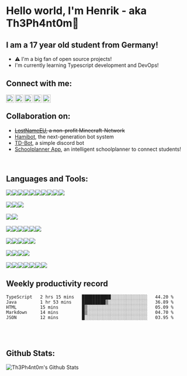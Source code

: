 # Hello world, I'm Henrik - aka Th3Ph4nt0m👋

## I am a 17 year old student from Germany!


- ⚠ I'm a big fan of open source projects!
- I'm currently learning Typescript development and DevOps!

## Connect with me:

[<img align="left" alt="Th3Ph4nt0m | Twitter" width="22px" src="https://cdn.jsdelivr.net/npm/simple-icons@v3/icons/twitter.svg" />][twitter] 
[<img align="left" alt="Th3Ph4nt0m | Instagram" width="22px" src="https://cdn.jsdelivr.net/npm/simple-icons@v3/icons/instagram.svg" />][instagram] 
[<img align="left" alt="Th3Ph4nt0m | Telegram" width="22px" src="https://cdn.jsdelivr.net/npm/simple-icons@v3/icons/telegram.svg" />][telegram] 
[<img align="left" alt="Th3Ph4nt0m | Gitlab" width="22px" src="https://cdn.jsdelivr.net/npm/simple-icons@v3/icons/gitlab.svg" />][gitlab] 
[<img align="left" alt="Th3Ph4nt0m | Github" width="22px" src="https://cdn.jsdelivr.net/npm/simple-icons@v3/icons/github.svg" />][github] 

<br>

## Collaboration on:

- ~~[LostNameEU][lostnameweb], a non-profit Minecraft-Network~~
- [Hamibot][hamibotGH], the next-generation bot system
- [TD-Bot][tdbotGH], a simple discord bot
- [Schoolplanner App][schoolplannerGH], an intelligent schoolplanner to connect students!
<br>

## Languages and Tools:

<img src="https://img.shields.io/badge/java-007396.svg?&style=for-the-badge&logo=java&logoColor=white"/><img src="https://img.shields.io/badge/maven-C71A36.svg?&style=for-the-badge&logo=apache%20maven&logoColor=white"/><img src="https://img.shields.io/badge/Yarn-2C8EBB.svg?&style=for-the-badge&logo=Yarn&logoColor=white"/><img src="https://img.shields.io/badge/Dart-02569B.svg?&style=for-the-badge&logo=Dart&logoColor=white"/><img src="https://img.shields.io/badge/python-3776AB.svg?&style=for-the-badge&logo=python&logoColor=white"/><img src="https://img.shields.io/badge/Node-339933.svg?&style=for-the-badge&logo=node.js&logoColor=white"/><img src="https://img.shields.io/badge/-Typescript-3178c6?style=for-the-badge&logo=typescript&logoColor=white"/><img src="https://img.shields.io/badge/-HTML5-E34F26?style=for-the-badge&logo=HTML5&logoColor=white"/><img src="https://img.shields.io/badge/-JavaScript-F7DF1E?style=for-the-badge&logo=JavaScript&logoColor=white"/><img src="https://img.shields.io/badge/-CSS3-1572B6?style=for-the-badge&logo=CSS3&logoColor=white"/>
<br>
<br>
<img src="https://img.shields.io/badge/mysql-4479A1.svg?&style=for-the-badge&logo=mysql&logoColor=white"/><img src="https://img.shields.io/badge/mariadb-003545.svg?&style=for-the-badge&logo=mariadb&logoColor=white"/><img src="https://img.shields.io/badge/-MongoDB-13aa52?style=for-the-badge&logo=mongodb&logoColor=white"/>
<br>
<br>
<img src="https://img.shields.io/badge/-Bootstrap-7952B3?style=for-the-badge&logo=Bootstrap&logoColor=white"/><img src="https://img.shields.io/badge/Flutter-02569B.svg?&style=for-the-badge&logo=Flutter&logoColor=white"/>
<br>
<br>
<img src="https://img.shields.io/badge/-IntelliJ%20IDEA-5e2495?style=for-the-badge&logo=intellij%20idea&logoColor=white"/><img src="https://img.shields.io/badge/android%20studio-3DDC84.svg?&style=for-the-badge&logo=android%20studio&logoColor=white"><img src="https://img.shields.io/badge/-Webstorm-000000?style=for-the-badge&logo=webstorm&logoColor=white"/><img src="https://img.shields.io/badge/visual%20studio%20code-007ACC.svg?&style=for-the-badge&logo=visual%20studio%20code&logoColor=white"/><img src="https://img.shields.io/badge/Insomnia-5849BE.svg?&style=for-the-badge&logo=Insomnia&logoColor=white"/><img src="https://img.shields.io/badge/Figma-F24E1E.svg?&style=for-the-badge&logo=Figma&logoColor=white"/>
<br>
<br>
<img src="https://img.shields.io/badge/DuckDuckGo-DE5833.svg?&style=for-the-badge&logo=DuckDuckGo&logoColor=white"/><img src="https://img.shields.io/badge/Thunderbird-0A84FF.svg?&style=for-the-badge&logo=Thunderbird&logoColor=white"/><img src="https://img.shields.io/badge/Firefox%20Browser-FF7139.svg?&style=for-the-badge&logo=Firefox%20Browser&logoColor=white"/><img src="https://img.shields.io/badge/WakaTime-000000.svg?&style=for-the-badge&logo=WakaTime&logoColor=white"/><img src="https://img.shields.io/badge/Stack%20Overflow-FE7A16.svg?&style=for-the-badge&logo=Stack%20Overflow&logoColor=white"/>
<br>
<br>
<img src="https://img.shields.io/badge/git-F05032.svg?&style=for-the-badge&logo=git&logoColor=white"/><img src="https://img.shields.io/badge/gitlab%20-FCA121.svg?&style=for-the-badge&logo=gitlab&logoColor=white"/><img src="https://img.shields.io/badge/github%20-181717.svg?&style=for-the-badge&logo=github&logoColor=white"/><img src="https://img.shields.io/badge/GitKraken%20-179287.svg?&style=for-the-badge&logo=GitKraken&logoColor=white"/>
<br>
<br>
<img src="https://img.shields.io/badge/Raspberry%20Pi%20-C51A4A.svg?&style=for-the-badge&logo=Raspberry%20Pi&logoColor=white"/><img src="https://img.shields.io/badge/OnePlus%20-F5010C.svg?&style=for-the-badge&logo=OnePlus&logoColor=white"/><img src="https://img.shields.io/badge/Android%20-3DDC84.svg?&style=for-the-badge&logo=Android&logoColor=white"/><img src="https://img.shields.io/badge/Ubuntu%20-E95420.svg?&style=for-the-badge&logo=Ubuntu&logoColor=white"/><img src="https://img.shields.io/badge/Cloudflare%20-F38020.svg?&style=for-the-badge&logo=Cloudflare&logoColor=white"/><img src="https://img.shields.io/badge/Nextcloud%20-0082C9.svg?&style=for-the-badge&logo=Nextcloud&logoColor=white"/><img src="https://img.shields.io/badge/Teamviewer%20-0E8EE9.svg?&style=for-the-badge&logo=TeamViewer&logoColor=white"/>
<br>

## Weekly productivity record

<!--START_SECTION:waka-->
```text
TypeScript   2 hrs 15 mins   ███████████░░░░░░░░░░░░░░   44.20 % 
Java         1 hr 53 mins    █████████▒░░░░░░░░░░░░░░░   36.89 % 
HTML         15 mins         █▒░░░░░░░░░░░░░░░░░░░░░░░   05.09 % 
Markdown     14 mins         █▒░░░░░░░░░░░░░░░░░░░░░░░   04.70 % 
JSON         12 mins         █░░░░░░░░░░░░░░░░░░░░░░░░   03.95 % 
```
<!--END_SECTION:waka-->

<br>
<br>


## Github Stats:
<img align="left" alt="Th3Ph4nt0m's Github Stats" src="https://github-readme-stats.vercel.app/api?username=Th3Ph4nt0m&show_icons=true&hide_border=true">
  <br>
  <br>
  <br>
  <br>
  <br>
  <br>
  <br>
  <br>
  <br>
  <br>

[lostnameweb]: https://lostname.eu/
[twitter]: https://twitter.com/th3ph4nt0m_dev
[instagram]: https://instagram.com/th3ph4nt0m_dev
[telegram]: https://t.me/Th3Ph4nt0m_dev
[gitlab]: https://gitlab.com/Th3Ph4nt0m
[github]: https://github.com/th3ph4nt0m
[hamibotGH]: https://github.com/nicosammitohamibot
[tdbotGH]: https://github.com/Th3Ph4nt0m/TD-Bot
[schoolplannerGH]: https://github.com/flowhorn/schulplaner
